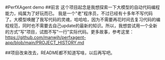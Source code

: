 #PerfXAgent demo
##前言
这个项目起念是我想探索一下大模型的自动代码编程能力，纯属为了好玩而已。
我是一个"老"程序员，不过已经有十多年不写代码了。大模型唤醒了我写代码的灵魂，哈哈哈，因为不需要再花时间去复习代码的编程规范，同时也不需要去自己update的最新的知识。所以，我想尝试用一个全新的方式"写"项目，试图不写"一行"实际代码。更多故事，参考这里：https://github.com/manwjh/perfxagent-app/blob/main/PROJECT_HISTORY.md

##项目改来改去，README都不知道写啥，以后再写吧。